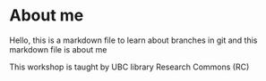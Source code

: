 # About me

Hello, this is a markdown file to learn about branches in git and this markdown file is about me

This workshop is taught by UBC library Research Commons (RC)
